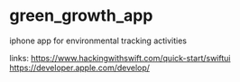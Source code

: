 # green_growth_app
iphone app for environmental tracking activities


links:
https://www.hackingwithswift.com/quick-start/swiftui
https://developer.apple.com/develop/
